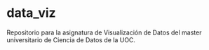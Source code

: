 # data_viz
Repositorio para la asignatura de Visualización de Datos del master universitario de Ciencia de Datos de la UOC.
